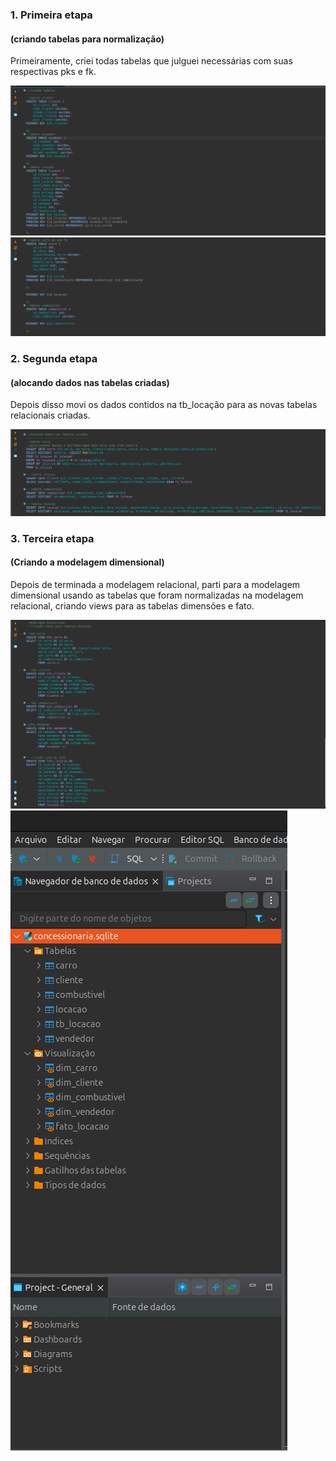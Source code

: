 ### 1. Primeira etapa 
#### (criando tabelas para normalização)
  Primeiramente, criei todas tabelas que julguei necessárias com suas respectivas pks e fk. 

![evidenciauno](../Evidências/desafio1.png)
![evidenciatwo](../Evidências/desafio2.png)

### 2. Segunda etapa 
#### (alocando dados nas tabelas criadas)
  Depois disso movi os dados contidos na tb_locação para as novas tabelas relacionais criadas.

![evidenciatrois](../Evidências/desafio3.png)

### 3. Terceira etapa 
#### (Criando a modelagem dimensional)
  Depois de terminada a modelagem relacional, parti para a modelagem dimensional usando as tabelas que foram normalizadas na modelagem relacional, criando views para as tabelas dimensões e fato.

  ![evidenciavier](../Evidências/desafio4.png)
  ![evidenciacinque](../Evidências/desafio7.png)

  
